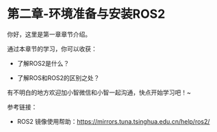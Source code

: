 # 第二章-环境准备与安装ROS2

你好，这里是第一章章节介绍。



通过本章节的学习，你可以收获：

- 了解ROS2是什么？

- 了解ROS和ROS2的区别之处？

  



有不明白的地方欢迎加小智微信和小智一起沟通，快点开始学习吧！~







参考链接：

- ROS2 镜像使用帮助：https://mirrors.tuna.tsinghua.edu.cn/help/ros2/

